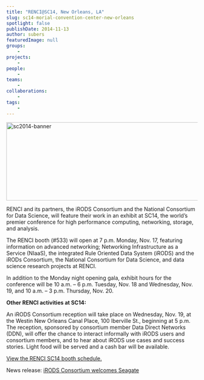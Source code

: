```yaml
---
title: "RENCI@SC14, New Orleans, LA"
slug: sc14-morial-convention-center-new-orleans
spotlight: false
publishDate: 2014-11-13
author: subers
featuredImage: null
groups:
    - 
projects:
    - 
people:
    - 
teams: 
    - 
collaborations:
    - 
tags:
    - 
---
```

<img class="alignleft size-news-large wp-image-13845" src="https://renci.org/wp-content/uploads/2014/11/sc2014-banner-640x206.png" alt="sc2014-banner" width="640" height="206" />

RENCI and its partners, the iRODS Consortium and the National Consortium for Data Science, will feature their work in an exhibit at SC14, the world’s premier conference for high performance computing, networking, storage, and analysis.

<!--more-->

The RENCI booth (#533) will open at 7 p.m. Monday, Nov. 17, featuring information on advanced networking; Networking Infrastructure as a Service (NIaaS), the integrated Rule Oriented Data System (iRODS) and the iRODs Consortium, the National Consortium for Data Science, and data science research projects at RENCI.

In addition to the Monday night opening gala, exhibit hours for the conference will be 10 a.m. – 6 p.m. Tuesday, Nov. 18 and Wednesday, Nov. 19, and 10 a.m. – 3 p.m. Thursday, Nov. 20.

<strong>Other RENCI activities at SC14:</strong>

An iRODS Consortium reception will take place on Wednesday, Nov. 19, at the Westin New Orleans Canal Place, 100 Iberville St., beginning at 5 p.m. The reception, sponsored by consortium member Data Direct Networks (DDN), will offer the chance to interact informally with iRODS users and consortium members, and to hear about iRODS use cases and success stories. Light food will be served and a cash bar will be available.

<a href="https://renci.org/sc2014-booth-schedule/" target="_blank">View the RENCI SC14 booth schedule.</a>

News release: <a href="https://renci.org/news/irods-consortium-new-member-seagate/" target="_blank">iRODS Consortium welcomes Seagate</a>
